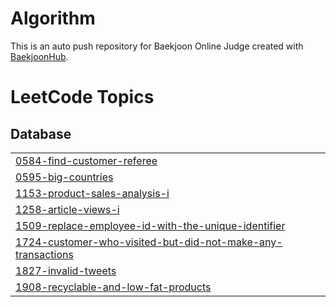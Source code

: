 # Algorithm
This is an auto push repository for Baekjoon Online Judge created with [BaekjoonHub](https://github.com/BaekjoonHub/BaekjoonHub).

<!---LeetCode Topics Start-->
# LeetCode Topics
## Database
|  |
| ------- |
| [0584-find-customer-referee](https://github.com/mxcoogi/Algorithm/tree/master/0584-find-customer-referee) |
| [0595-big-countries](https://github.com/mxcoogi/Algorithm/tree/master/0595-big-countries) |
| [1153-product-sales-analysis-i](https://github.com/mxcoogi/Algorithm/tree/master/1153-product-sales-analysis-i) |
| [1258-article-views-i](https://github.com/mxcoogi/Algorithm/tree/master/1258-article-views-i) |
| [1509-replace-employee-id-with-the-unique-identifier](https://github.com/mxcoogi/Algorithm/tree/master/1509-replace-employee-id-with-the-unique-identifier) |
| [1724-customer-who-visited-but-did-not-make-any-transactions](https://github.com/mxcoogi/Algorithm/tree/master/1724-customer-who-visited-but-did-not-make-any-transactions) |
| [1827-invalid-tweets](https://github.com/mxcoogi/Algorithm/tree/master/1827-invalid-tweets) |
| [1908-recyclable-and-low-fat-products](https://github.com/mxcoogi/Algorithm/tree/master/1908-recyclable-and-low-fat-products) |
<!---LeetCode Topics End-->